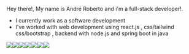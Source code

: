 Hey there!, My name is André Roberto and i'm a full-stack developer!. 

-  I currently work as a software development
-  I've worked with web development using react.js , css/tailwind css/bootstrap , backend with node.js and spring boot in java

<div align="center" style="display:flex; flex-direction:row" >
<img
src="https://img.shields.io/badge/node.js-6DA55F?style=for-the-badge&logo=node.js&logoColor=white" />
 <img src="https://img.shields.io/badge/Android-3DDC84?style=for-the-badge&logo=android&logoColor=white"/>
 
 <img src="https://img.shields.io/badge/Android%20Studio-3DDC84.svg?style=for-the-badge&logo=android-studio&logoColor=white"/>
 
 <img src="https://img.shields.io/badge/Java-ED8B00?style=for-the-badge&logo=java&logoColor=white" />
 
 <img src="https://img.shields.io/badge/kotlin-%230095D5.svg?style=for-the-badge&logo=kotlin&logoColor=white" />
 
 <img src="https://img.shields.io/badge/react-%2320232a.svg?style=for-the-badge&logo=react&logoColor=%2361DAFB" />
 
 <img src="https://img.shields.io/badge/scala-%23DC322F.svg?style=for-the-badge&logo=scala&logoColor=white"/>
</div>
